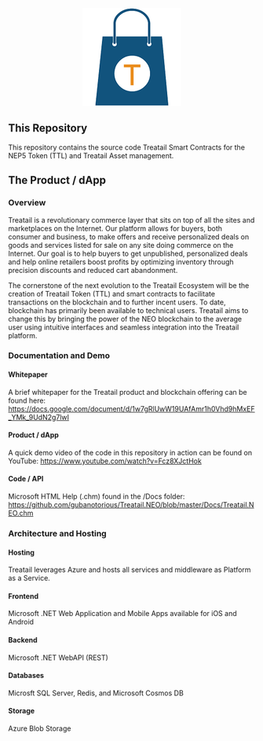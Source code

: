 <p align="center">
  <img src="Treatail.png" />
</p>

## This Repository
This repository contains the source code Treatail Smart Contracts for the NEP5 Token (TTL) and Treatail Asset management.

## The Product / dApp
### Overview
Treatail is a revolutionary commerce layer that sits on top of all the sites and marketplaces on the Internet.  Our platform allows for buyers, both consumer and business, to make offers and receive personalized deals on goods and services listed for sale on any site doing commerce on the Internet.  Our goal is to help buyers to get unpublished, personalized deals and help online retailers boost profits by optimizing inventory through precision discounts and reduced cart abandonment.

The cornerstone of the next evolution to the Treatail Ecosystem will be the creation of Treatail Token (TTL) and smart contracts to facilitate transactions on the blockchain and to further incent users.  To date, blockchain has primarily been available to technical users.  Treatail aims to change this by bringing the power of the NEO blockchain to the average user using intuitive interfaces and seamless integration into the Treatail platform.

### Documentation and Demo
#### Whitepaper
A brief whitepaper for the Treatail product and blockchain offering can be found here:
https://docs.google.com/document/d/1w7gRlUwW19UAfAmr1h0Vhd9hMxEF_YMk_9UdN2g7lwI

#### Product / dApp 
A quick demo video of the code in this repository in action can be found on YouTube:
https://www.youtube.com/watch?v=Fcz8XJctHok

#### Code / API 
Microsoft HTML Help (.chm) found in the /Docs folder: 
https://github.com/gubanotorious/Treatail.NEO/blob/master/Docs/Treatail.NEO.chm

### Architecture and Hosting
#### Hosting
Treatail leverages Azure and hosts all services and middleware as Platform as a Service.

#### Frontend
Microsoft .NET Web Application and Mobile Apps available for iOS and Android

#### Backend
Microsoft .NET WebAPI (REST)

#### Databases
Microsft SQL Server, Redis, and Microsoft Cosmos DB

#### Storage
Azure Blob Storage




